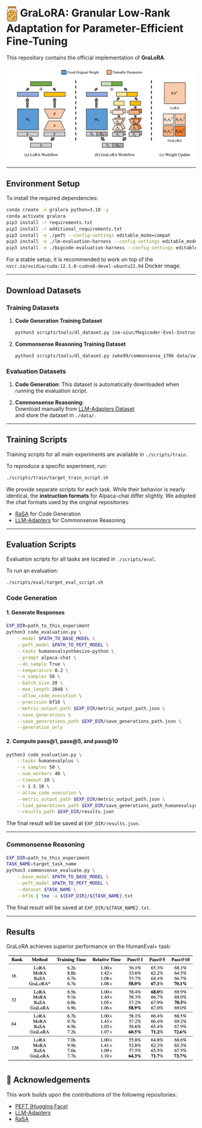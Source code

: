 # <img src="./figure/granola.png" alt=":party:" style="width:30px; vertical-align:middle;"> GraLoRA: Granular Low-Rank Adaptation for Parameter-Efficient Fine-Tuning

This repository contains the official implementation of **GraLoRA**.

![GraLoRA](./figure/gralora_overview.png)

---

## Environment Setup

To install the required dependencies:

```bash
conda create -n gralora python=3.10 -y
conda activate gralora
pip3 install -r requirements.txt
pip3 install -r additional_requirements.txt
pip3 install -e ./peft --config-settings editable_mode=compat
pip3 install -e ./lm-evaluation-harness --config-settings editable_mode=compat
pip3 install -e ./bigcode-evaluation-harness --config-settings editable_mode=compat
```
For a stable setup, it is recommended to work on top of the `nvcr.io/nvidia/cuda:12.1.0-cudnn8-devel-ubuntu22.04` Docker image.

---

## Download Datasets

### Training Datasets

1. **Code Generation Training Dataset**
    ```bash
    python3 scripts/tools/dl_dataset.py ise-uiuc/Magicoder-Evol-Instruct-110K data/ise-uiuc/Magicoder-Evol-Instruct-110K
    ```

2. **Commonsense Reasoning Training Dataset**
    ```bash
    python3 scripts/tools/dl_dataset.py zwhe99/commonsense_170k data/zwhe99/commonsense_170k
    ```

### Evaluation Datasets

1. **Code Generation**: This dataset is automatically downloaded when running the evaluation script.

2. **Commonsense Reasoning**:  
   Download manually from [LLM-Adapters Dataset](https://github.com/AGI-Edgerunners/LLM-Adapters/tree/main/dataset)  
   and store the dataset in `./data/`.

---

## Training Scripts

Training scripts for all main experiments are available in `./scripts/train`.

To reproduce a specific experiment, run:

```bash
./scripts/train/target_train_script.sh
```

We provide separate scripts for each task. While their behavior is nearly identical, the **instruction formats** for Alpaca-chat differ slightly. We adopted the chat formats used by the original repositories:  
- [RaSA](https://github.com/zwhe99/RaSA) for Code Generation  
- [LLM-Adapters](https://github.com/AGI-Edgerunners/LLM-Adapters) for Commonsense Reasoning

---

## Evaluation Scripts

Evaluation scripts for all tasks are located in `./scripts/eval`.

To run an evaluation:

```bash
./scripts/eval/target_eval_script.sh
```

### Code Generation

#### 1. Generate Responses

```bash
EXP_DIR=path_to_this_experiment
python3 code_evaluation.py \
    --model $PATH_TO_BASE_MODEL \
    --peft_model $PATH_TO_PEFT_MODEL \
    --tasks humanevalsynthesize-python \
    --prompt alpaca-chat \
    --do_sample True \
    --temperature 0.2 \
    --n_samples 50 \
    --batch_size 20 \
    --max_length 2048 \
    --allow_code_execution \
    --precision bf16 \
    --metric_output_path $EXP_DIR/metric_output_path.json \
    --save_generations \
    --save_generations_path $EXP_DIR/save_generations_path.json \
    --generation_only
```

#### 2. Compute pass@1, pass@5, and pass@10

```bash
python3 code_evaluation.py \
    --tasks humanevalplus \
    --n_samples 50 \
    --num_workers 48 \
    --timeout 20 \
    --k 1 5 10 \
    --allow_code_execution \
    --metric_output_path $EXP_DIR/metric_output_path.json \
    --load_generations_path $EXP_DIR/save_generations_path_humanevalsynthesize-python.json \
    --results_path $EXP_DIR/results.json
```

The final result will be saved at `EXP_DIR/results.json`.

---

### Commonsense Reasoning

```bash
EXP_DIR=path_to_this_experiment
TASK_NAME=target_task_name
python3 commonsense_evaluate.py \
    --base_model $PATH_TO_BASE_MODEL \
    --peft_model $PATH_TO_PEFT_MODEL \
    --dataset $TASK_NAME \
    --bf16 | tee -a ${EXP_DIR}/${TASK_NAME}.txt
```

The final result will be saved at `EXP_DIR/${TASK_NAME}.txt`.

---

## Results

GraLoRA achieves superior performance on the HumanEval+ task:

![Result](./figure/code_generation_result.png)



## 🤝 Acknowledgements

This work builds upon the contributions of the following repositories:

- [PEFT (Hugging Face)](https://github.com/huggingface/peft)
- [LLM-Adapters](https://github.com/AGI-Edgerunners/LLM-Adapters)
- [RaSA](https://github.com/zwhe99/RaSA)
